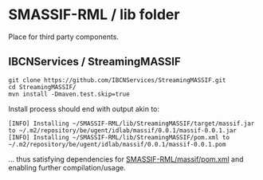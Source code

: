 # SMASSIF-RML / lib folder

Place for third party components.

## IBCNServices / StreamingMASSIF

```shell
git clone https://github.com/IBCNServices/StreamingMASSIF.git
cd StreamingMASSIF/
mvn install -Dmaven.test.skip=true
```

Install process should end with output akin to:

```
[INFO] Installing ~/SMASSIF-RML/lib/StreamingMASSIF/target/massif.jar to ~/.m2/repository/be/ugent/idlab/massif/0.0.1/massif-0.0.1.jar
[INFO] Installing ~/SMASSIF-RML/lib/StreamingMASSIF/pom.xml to ~/.m2/repository/be/ugent/idlab/massif/0.0.1/massif-0.0.1.pom
```

... thus satisfying dependencies for [SMASSIF-RML/massif/pom.xml](../massif/pom.xml) and enabling further compilation/usage.


